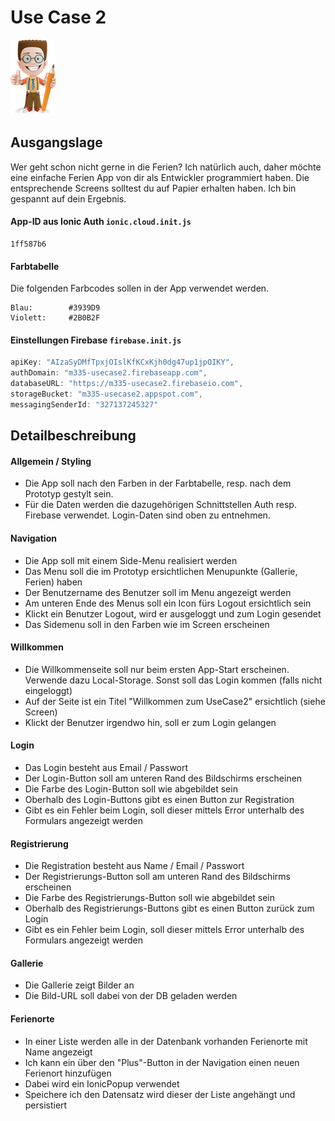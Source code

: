 # Use Case 2

![](/_allgemein/ralph_uebung.png)

## Ausgangslage

Wer geht schon nicht gerne in die Ferien? Ich natürlich auch, daher möchte eine einfache Ferien App von dir als Entwickler programmiert haben. Die entsprechende Screens solltest du auf Papier erhalten haben. Ich bin gespannt auf dein Ergebnis.

#### App-ID aus Ionic Auth ```ionic.cloud.init.js ```

```
1ff587b6
```

#### Farbtabelle

Die folgenden Farbcodes sollen in der App verwendet werden.

```
Blau:        #3939D9
Violett:     #2B0B2F
```

#### Einstellungen Firebase ```firebase.init.js ```

```js
apiKey: "AIzaSyDMfTpxjOIslKfKCxKjh0dg47up1jpOIKY",
authDomain: "m335-usecase2.firebaseapp.com",
databaseURL: "https://m335-usecase2.firebaseio.com",
storageBucket: "m335-usecase2.appspot.com",
messagingSenderId: "327137245327"
```

## Detailbeschreibung

#### Allgemein / Styling

* Die App soll nach den Farben in der Farbtabelle, resp. nach dem Prototyp gestylt sein.
* Für die Daten werden die dazugehörigen Schnittstellen Auth resp. Firebase verwendet. Login-Daten sind oben zu entnehmen.

#### Navigation

* Die App soll mit einem Side-Menu realisiert werden 
* Das Menu soll die im Prototyp ersichtlichen Menupunkte \(Gallerie, Ferien\) haben
* Der Benutzername des Benutzer soll im Menu angezeigt werden 
* Am unteren Ende des Menus soll ein Icon fürs Logout ersichtlich sein 
* Klickt ein Benutzer Logout, wird er ausgeloggt und zum Login gesendet 
* Das Sidemenu soll in den Farben wie im Screen erscheinen

#### Willkommen

* Die Willkommenseite soll nur beim ersten App-Start erscheinen. Verwende dazu Local-Storage. Sonst soll das Login kommen \(falls nicht eingeloggt\)     
* Auf der Seite ist ein Titel "Willkommen zum UseCase2" ersichtlich \(siehe Screen\) 
* Klickt der Benutzer irgendwo hin, soll er zum Login gelangen

#### Login

* Das Login besteht aus Email / Passwort
* Der Login-Button soll am unteren Rand des Bildschirms erscheinen 
* Die Farbe des Login-Button soll wie abgebildet sein 
* Oberhalb des Login-Buttons gibt es einen Button zur Registration
* Gibt es ein Fehler beim Login, soll dieser mittels Error unterhalb des Formulars angezeigt werden

#### Registrierung

* Die Registration besteht aus Name / Email / Passwort
* Der Registrierungs-Button soll am unteren Rand des Bildschirms erscheinen 
* Die Farbe des Registrierungs-Button soll wie abgebildet sein 
* Oberhalb des Registrierungs-Buttons gibt es einen Button zurück zum Login
* Gibt es ein Fehler beim Login, soll dieser mittels Error unterhalb des Formulars angezeigt werden

#### Gallerie

* Die Gallerie zeigt Bilder an
* Die Bild-URL soll dabei von der DB geladen werden

#### Ferienorte

* In einer Liste werden alle in der Datenbank vorhanden Ferienorte mit Name angezeigt
* Ich kann ein über den "Plus"-Button in der Navigation einen neuen Ferienort hinzufügen
* Dabei wird ein IonicPopup verwendet
* Speichere ich den Datensatz wird dieser der Liste angehängt und persistiert



